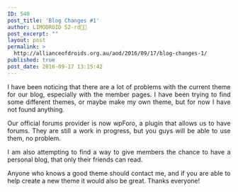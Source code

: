 ```yaml
---
ID: 540
post_title: 'Blog Changes #1'
author: LIMODROID S2-rd🔭🔬
post_excerpt: ""
layout: post
permalink: >
  http://allianceofdroids.org.au/aod/2016/09/17/blog-changes-1/
published: true
post_date: 2016-09-17 13:15:42
---
```

<p style="text-align: justify;">I have been noticing that there are a lot of problems with the current theme for our blog, especially with the member pages. I have been trying to find some different themes, or maybe make my own theme, but for now I have not found anything.</p>
<p style="text-align: justify;">Our official forums provider is now wpForo, a plugin that allows us to have forums. They are still a work in progress, but you guys will be able to use them, no problem.</p>
<p style="text-align: justify;">I am also attempting to find a way to give members the chance to have a personal blog, that only their friends can read.</p>
<p style="text-align: justify;">Anyone who knows a good theme should contact me, and if you are able to help create a new theme it would also be great. Thanks everyone!</p>